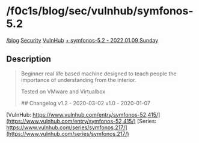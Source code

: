 <html lang="en">
    <head>
        <meta charset="UTF-8"><meta name="viewport" content="width=device-width, initial-scale=1">
        <title>/f0c1s/blog/sec/vulnhub/symfonos-5.2</title>
        <link rel="stylesheet" href="../../../index.css"/>
        <link rel="stylesheet" href="../../../highlight/styles/monokai.min.css"/>
        <script src="../../../highlight/highlight.min.js"></script>
        <script src="../../../setup.js"></script>
        <script>hljs.highlightAll();</script>
    </head>
<body onload="setup()">
<h1>/f0c1s/blog/sec/vulnhub/symfonos-5.2</h1>

<nav>
    <a href="../../../index.html">/blog</a>
    <a href="../../index.html">Security</a>
    <a href="../index.html">VulnHub</a>
    <a href="../../../sec/vulnhub/symfonos-5.2/symfonos-5.2.html">+ symfonos-5.2 - 2022.01.09 Sunday</a>
</nav>

## Description

> Beginner real life based machine designed to teach people the importance of understanding from the interior.
>
> Tested on VMware and Virtualbox
>
> \## Changelog v1.2 - 2020-03-02 v1.0 - 2020-01-07


[VulnHub: https://www.vulnhub.com/entry/symfonos-52,415/](https://www.vulnhub.com/entry/symfonos-52,415/)
[Series: https://www.vulnhub.com/series/symfonos,217/](https://www.vulnhub.com/series/symfonos,217/)

</body>
</html>
